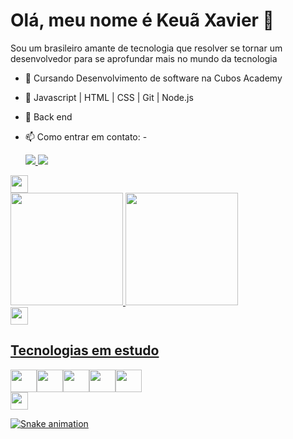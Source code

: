 ### <h1>Olá, meu nome é Keuã Xavier 👋</h1>

  Sou um brasileiro amante de tecnologia que resolver se tornar um desenvolvedor para se aprofundar mais no mundo da tecnologia
  
  - 🌱 Cursando Desenvolvimento de software na Cubos Academy
  - 🌱 Javascript | HTML | CSS | Git | Node.js
  - 👯 Back end

  - 📫 Como entrar em contato:
    -<div>
  <a href="https://www.linkedin.com/in/keuaxaviersilvas" target="_blank"><img src="https://img.shields.io/badge/-LinkedIn-%230077B5?style=for-the-badge&logo=linkedin&logoColor=white">
  </a><a href = "mailto:keuaxavierss@gmail.com" target="_black"><img src="https://img.shields.io/badge/Gmail-D14836?style=for-the-badge&logo=gmail&logoColor=white"/></a>
</div>

<img height="28px" src="https://sites.google.com/site/tutorialebackground/_/rsrc/1367281771560/home/fundo-transparente-de-png/Sem%20t%C3%ADtulo.png"/>  

<div>
<a href="https://github.com/KeuaXavier">
<img height="180em" src="https://github-readme-stats.vercel.app/api/top-langs/?username=KeuaXavier&layout=compact&langs_count=7&theme=dracula"/>
<img height="180em" src="https://github-readme-stats.vercel.app/api?username=KeuaXavier&show_icons=true&theme=dracula&include_all_commits=true&count_private=true"/>
</div>

<img height="28px" src="https://sites.google.com/site/tutorialebackground/_/rsrc/1367281771560/home/fundo-transparente-de-png/Sem%20t%C3%ADtulo.png"/> 

<h2>Tecnologias em estudo</h2>

<div>
<img src="https://cdn.jsdelivr.net/gh/devicons/devicon/icons/javascript/javascript-original.svg" height="36px" width="42px"/><img src="https://cdn.jsdelivr.net/gh/devicons/devicon/icons/html5/html5-original.svg" height="36px" width="42px"/><img src="https://cdn.jsdelivr.net/gh/devicons/devicon/icons/css3/css3-original.svg" height="36px" width="42px"/><img src="https://cdn.jsdelivr.net/gh/devicons/devicon/icons/nodejs/nodejs-original.svg" height="36px" width="42px"/><img src="https://cdn.jsdelivr.net/gh/devicons/devicon/icons/git/git-original.svg" height="36px" width="42px"/>
  </div>
          
<img height="28px" src="https://sites.google.com/site/tutorialebackground/_/rsrc/1367281771560/home/fundo-transparente-de-png/Sem%20t%C3%ADtulo.png"/> 
  
 ![Snake animation](https://github.com/seu-usuário-aqui/seu-usuário-aqui/blob/output/github-contribution-grid-snake.svg)

<!--
**KeuaXavier/KeuaXavier** is a ✨ _special_ ✨ repository because its `README.md` (this file) appears on your GitHub profile.

Here are some ideas to get you started:

- 🔭 I’m currently working on ...
- 🌱 I’m currently learning ...
- 👯 I’m looking to collaborate on ...
- 🤔 I’m looking for help with ...
- 💬 Ask me about ...
- 📫 How to reach me: ...
- 😄 Pronouns: ...
- ⚡ Fun fact: ...
-->
